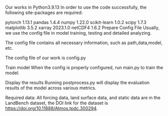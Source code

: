 Our works in Python3.9.13 In order to use the code successfully, the following site-packages are required:

pytorch 1.13.1
pandas 1.4.4
numpy 1.22.0
scikit-learn 1.0.2
scipy 1.7.3
matplotlib 3.5.2
xarray 2023.1.0
netCDF4 1.6.2
Prepare Config File
Usually, we use the config file in model training, testing and detailed analyzing.

The config file contains all necessary information, such as path,data,model, etc.

The config file of our work is config.py

Train model
When the config is properly configured, run main.py to train the model.

Display the results
Running postprocess.py will display the evaluation results of the model across various metrics.

Required data:
All forcing data, land surface data, and static data are in the LandBench dataset, the DOI link for the dataset is https://doi.org/10.11888/Atmos.tpdc.300294.
